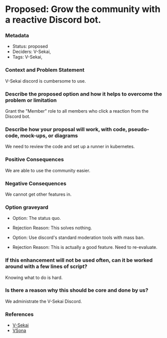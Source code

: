 # Proposed: Grow the community with a reactive Discord bot.

### Metadata

- Status: proposed <!-- draft | proposed | rejected | accepted | deprecated | superseded by -->
- Deciders: V-Sekai,
- Tags: V-Sekai,


### Context and Problem Statement

V-Sekai discord is cumbersome to use.

### Describe the proposed option and how it helps to overcome the problem or limitation

Grant the "Member" role to all members who click a reaction from the Discord bot.

### Describe how your proposal will work, with code, pseudo-code, mock-ups, or diagrams

We need to review the code and set up a runner in kubernetes.

### Positive Consequences

We are able to use the community easier.

### Negative Consequences

We cannot get other features in.

### Option graveyard

- Option: The status quo. <!-- List the proposed options no longer open for consideration. -->
- Rejection Reason: This solves nothing. <!-- List the reasons for the rejection: (the bad traits) -->

- Option: Use discord's standard moderation tools with mass ban. <!-- List the proposed options no longer open for consideration. -->
- Rejection Reason: This is actually a good feature. Need to re-evaluate. <!-- List the reasons for the rejection: (the bad traits) -->


### If this enhancement will not be used often, can it be worked around with a few lines of script?

Knowing what to do is hard.

### Is there a reason why this should be core and done by us?

We administrate the V-Sekai Discord.

### References

- [V-Sekai](https://v-sekai.org/)
- [VSona](https://github.com/V-Sekai/vsona-discord-bot)